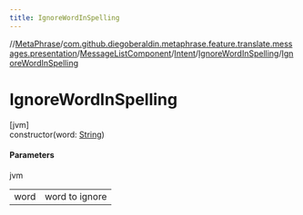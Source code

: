 ```yaml
---
title: IgnoreWordInSpelling
---
```

//[MetaPhrase](../../../../../index.html)/[com.github.diegoberaldin.metaphrase.feature.translate.messages.presentation](../../../index.html)/[MessageListComponent](../../index.html)/[Intent](../index.html)/[IgnoreWordInSpelling](index.html)/[IgnoreWordInSpelling](-ignore-word-in-spelling.html)



# IgnoreWordInSpelling



[jvm]\
constructor(word: [String](https://kotlinlang.org/api/latest/jvm/stdlib/kotlin/-string/index.html))



#### Parameters


jvm

| | |
|---|---|
| word | word to ignore |





